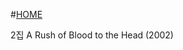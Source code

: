 #[HOME](https://github.com/GeekInTheClass/Coldplay/blob/master/README.md)

2집 A Rush of Blood to the Head (2002)
